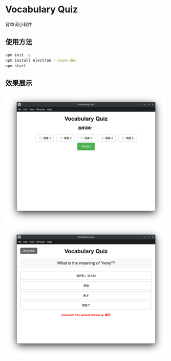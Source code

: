# Vocabulary Quiz

背单词小软件

## 使用方法
```bash
npm init -y
npm install electron --save-dev
npm start
```

## 效果展示

![效果展示](./images/vocabulary_select.png)
![效果展示](./images/quiz.png)
